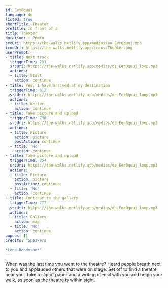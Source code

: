 ```yaml
---
id: Eer0quuj
language: de
listed: true
shortTitle: Theater
preTitle: In front of a
title: Theater
duration: ~ 20min
srcUri: https://the-walks.netlify.app/medias/en_Eer0quuj.mp3
iconUri: https://the-walks.netlify.app/icons/Theater.png
userPrompt:
- title: Next track
  triggerTime: 231
  srcUri: https://the-walks.netlify.app/medias/de_Eer0quuj_loop.mp3
  actions:
  - title: Start
    action: continue
- title: Yes, I have arrived at my destination
  triggerTime: 612
  srcUri: https://the-walks.netlify.app/medias/de_Eer0quuj_loop.mp3
  actions:
  - title: Weiter
    action: continue
- title: Take picture and upload
  triggerTime: 730
  srcUri: https://the-walks.netlify.app/medias/de_Eer0quuj_loop.mp3
  actions:
  - title: Picture
    action: picture
    postAction: continue
  - title: 'No'
    action: continue
- title: Take picture and upload
  triggerTime: 754
  srcUri: https://the-walks.netlify.app/medias/de_Eer0quuj_loop.mp3
  actions:
  - title: Picture
    action: picture
    postAction: continue
  - title: 'No'
    action: continue
- title: Continue to the gallery
  triggerTime: 777
  srcUri: https://the-walks.netlify.app/medias/de_Eer0quuj_loop.mp3
  actions:
  - title: Gallery
    action: map
  - title: 'No'
    action: continue
popups: []
credits: "Speakers

*Lena Bondeson*"
---
```

When was the last time you went to the theatre? Heard people breath next to you and applauded others that were on stage. Set off to find a theatre near you. Take a slip of paper and a writing utensil with you and begin your walk, as soon as the theatre is within sight.

